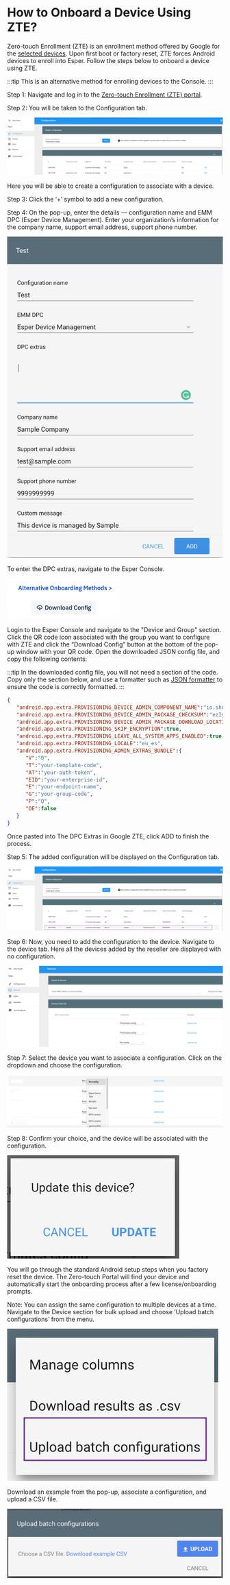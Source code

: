 # How to Onboard a Device Using ZTE?

Zero-touch Enrollment (ZTE) is an enrollment method offered by Google for the [selected devices](https://androidenterprisepartners.withgoogle.com/devices). Upon first boot or factory reset, ZTE forces Android devices to enroll into Esper. Follow the steps below to onboard a device using ZTE.

:::tip
This is an alternative method for enrolling devices to the Console.
::: 

Step 1: Navigate and log in to the [Zero-touch Enrollment (ZTE) portal](https://partner.android.com/zerotouch).

Step 2: You will be taken to the Configuration tab.

  

![portal](./images/ZTE/1-ZTE.png)

Here you will be able to create a configuration to associate with a device.

Step 3: Click the ‘+’ symbol to add a new configuration.

Step 4: On the pop-up, enter the details — configuration name and EMM DPC (Esper Device Management). Enter your organization’s information for the company name, support email address, support phone number.

![create config](./images/ZTE/2-createConfig.png)

To enter the DPC extras, navigate to the Esper Console.

![download](./images/ZTE/3-downloadCOnfig.png)

Login to the Esper Console and navigate to the "Device and Group" section. Click the QR code icon associated with the group you want to configure with ZTE and click the “Download Config” button at the bottom of the pop-up window with your QR code. Open the downloaded JSON config file, and copy the following contents:  

:::tip
In the downloaded config file, you will not need a section of the code. Copy only the section below, and use a formatter such as [JSON formatter](https://jsonformatter.curiousconcept.com/) to ensure the code is correctly formatted.
:::

```json
{
   "android.app.extra.PROVISIONING_DEVICE_ADMIN_COMPONENT_NAME":"io.shoonya.shoonyadpc/com.shoonyaos.shoonyadpc.receivers.AdminReceiver",
   "android.app.extra.PROVISIONING_DEVICE_ADMIN_PACKAGE_CHECKSUM":"ezIy3_pmDzmElrIU4rpmEmYN-vBX-38xiKk3sjedP-c",
   "android.app.extra.PROVISIONING_DEVICE_ADMIN_PACKAGE_DOWNLOAD_LOCATION":"https://dpcdownloads.esper.cloud/esper/prod/shoonya_dpc_esper_v70086341_v7.8.6341.apk",
   "android.app.extra.PROVISIONING_SKIP_ENCRYPTION":true,
   "android.app.extra.PROVISIONING_LEAVE_ALL_SYSTEM_APPS_ENABLED":true,
   "android.app.extra.PROVISIONING_LOCALE":"eu_es",
   "android.app.extra.PROVISIONING_ADMIN_EXTRAS_BUNDLE":{
      "V":"0",
      "T":"your-template-code",
      "AT":"your-auth-token",
      "EID":"your-enterprise-id",
      "E":"your-endpoint-name",
      "G":"your-group-code",
      "P":"Q",
      "OE":false
   }
}
```
Once pasted into The DPC Extras in Google ZTE, click ADD to finish the process.


Step 5: The added configuration will be displayed on the Configuration tab.

![Add config](./images/ZTE/4-addedConfig.png)

Step 6: Now, you need to add the configuration to the device. Navigate to the device tab. Here all the devices added by the reseller are displayed with no configuration.

![devices](./images/ZTE/5-Devices.png)

Step 7: Select the device you want to associate a configuration. Click on the dropdown and choose the configuration.

![Config](./images//ZTE/6-dropdownConfig.png)

Step 8: Confirm your choice, and the device will be associated with the configuration.

![confirm](./images/ZTE/7-confirm.png)

You will go through the standard Android setup steps when you factory reset the device. The Zero-touch Portal will find your device and automatically start the onboarding process after a few license/onboarding prompts.

Note: You can assign the same configuration to multiple devices at a time. Navigate to the Device section for bulk upload and choose ‘Upload batch configurations’ from the menu.

![bulk upload](./images/ZTE/8-bulkUpload.png)

Download an example from the pop-up, associate a configuration, and upload a CSV file.

![csv](./images/ZTE/9-csv.png)

